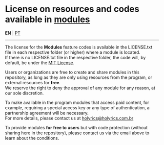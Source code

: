 # License on resources and codes available in [modules](https://github.com/holyrics/JSCommunity/tree/main/src/modules/README-en.md)

**EN** | [PT](LICENSE.md)

---


The license for the **Modules** feature codes is available in the LICENSE.txt file in each respective folder (or higher) where a module is located.<br>
If there is no LICENSE.txt file in the respective folder, the code will, by default, be under the [MIT License](https://github.com/holyrics/JSCommunity/tree/main/LICENSE.txt).<br>

Users or organizations are free to create and share modules in this repository, as long as they are only using resources from the program, or external resources for **free**.<br>
We reserve the right to deny the approval of any module for any reason, at our sole discretion.

To make available in the program modules that access paid content, for example, requiring a special access key or any type of authentication, a partnership agreement will be necessary.<br>
For more details, please contact us at [holyrics@holyrics.com.br](mailto:holyrics@holyrics.com.br?subject=JSCommunity%20-%20Modules)

To provide modules **for free to users** but with code protection (without sharing here in the repository), please contact us via the email above to learn about the conditions.